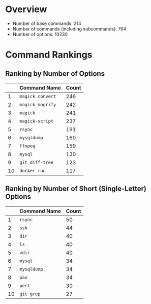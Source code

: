 # Overview

- Number of base commands: 214
- Number of commands (including subcommands): 764
- Number of options: 10230

# Command Rankings

## Ranking by Number of Options

||Command Name|Count|
|:--|:--|:--|
|1|`magick convert`|246|
|2|`magick mogrify`|242|
|3|`magick`|241|
|4|`magick-script`|237|
|5|`rsync`|191|
|6|`mysqldump`|160|
|7|`ffmpeg`|159|
|8|`mysql`|130|
|9|`git diff-tree`|123|
|10|`docker run`|117|

## Ranking by Number of Short (Single-Letter) Options

||Command Name|Count|
|:--|:--|:--|
|1|`rsync`|50|
|2|`ssh`|44|
|3|`dir`|40|
|4|`ls`|40|
|5|`vdir`|40|
|6|`mysql`|34|
|7|`mysqldump`|34|
|8|`pax`|34|
|9|`perl`|30|
|10|`git grep`|27|